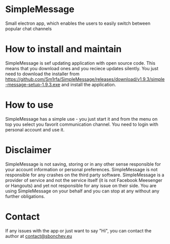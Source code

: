 # SimpleMessage
Small electron app, which enables the users to easily switch between popular chat channels

# How to install and maintain
SimpleMessage is sef updating application with open source code.
This means that you download ones and you reciece updates silently.
You just need to download the installer from https://github.com/Sm1rfa/SimpleMessage/releases/download/v1.9.3/simple-message-setup-1.9.3.exe
and install the application.

# How to use
SimpleMessage has a simple use - you just start it and from the menu on top
you select you favorit communication channel. You need to login with personal account
and use it.

# Disclaimer
SimpleMessage is not saving, storing or in any other sense responsible
for your account information or personal preferences.
SimpleMessage is not responsible for any crashes on the third party software.
SimpleMessage is a provider of service and not the service itself (it is not Facebook Meesenger or Hangouts)
and yet not responsible for any issue on their side.
You are using SimpleMessage on your behalf and you can stop at any without any further obligations.

# Contact
If any issues with the app or just want to say "Hi", you can
contact the author at contact@sbonchev.eu
